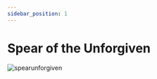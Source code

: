 ```yaml
---
sidebar_position: 1
---
```


# Spear of the Unforgiven

![spearunforgiven](https://vwiki.valorserver.com/api/item/picture/spear%20of%20the%20unforgiven)
